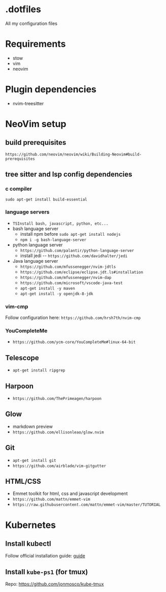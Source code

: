 # .dotfiles
All my configuration files

# Requirements
- stow
- vim
- neovim


# Plugin dependencies
- nvim-treesitter


# NeoVim setup
## build prerequisites
`https://github.com/neovim/neovim/wiki/Building-Neovim#build-prerequisites`
## tree sitter and lsp config dependencies
### c compiler
`sudo apt-get install build-essential`
### language servers
- `TSInstall bash, javascript, python, etc...`
- bash language server
  - install npm before `sudo apt-get install nodejs`
  - `npm i -g bash-language-server`
- python language server
  - `https://github.com/palantir/python-language-server`
  - install jedi -- `https://github.com/davidhalter/jedi`
- Java language server
  - `https://github.com/mfussenegger/nvim-jdtls`
  - `https://github.com/eclipse/eclipse.jdt.ls#installation`
  - `https://github.com/mfussenegger/nvim-dap`
  - `https://github.com/microsoft/vscode-java-test`
  - `apt-get install -y maven`
  - `apt-get install -y openjdk-8-jdk`
### vim-cmp
Follow configuration here: `https://github.com/hrsh7th/nvim-cmp`
### YouCompleteMe
- `https://github.com/ycm-core/YouCompleteMe#linux-64-bit`
## Telescope
- `apt-get install ripgrep`
## Harpoon
- `https://github.com/ThePrimeagen/harpoon`
## Glow
- markdown preview
- `https://github.com/ellisonleao/glow.nvim`
## Git
- `apt-get install git`
- `https://github.com/airblade/vim-gitgutter`
## HTML/CSS
- Emmet toolkit for html, css and javascript development
- `https://github.com/mattn/emmet-vim`
- `https://raw.githubusercontent.com/mattn/emmet-vim/master/TUTORIAL`

# Kubernetes
## Install kubectl
Follow official installation guide: [guide](https://kubernetes.io/docs/tasks/tools/install-kubectl-linux/)
## Install `kube-ps1` (for tmux)
Repo: https://github.com/jonmosco/kube-tmux

